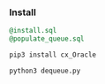 ### Install 
```sql
@install.sql
@populate_queue.sql
```
```bash
pip3 install cx_Oracle

python3 dequeue.py
```